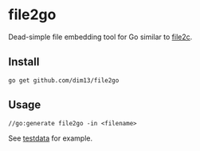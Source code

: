 # file2go

Dead-simple file embedding tool for Go similar to
[file2c](https://man.openbsd.org/OpenBSD-5.5/man1/file2c.1).

## Install

    go get github.com/dim13/file2go

## Usage

    //go:generate file2go -in <filename>

See [testdata](testdata) for example.

